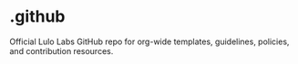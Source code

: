 # .github
Official Lulo Labs GitHub repo for org-wide templates, guidelines, policies, and contribution resources.
